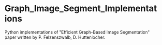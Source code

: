 # Graph_Image_Segment_Implementations
Python implementations of "Efficient Graph-Based Image Segmentation" paper written by P. Felzenszwalb, D. Huttenlocher.
